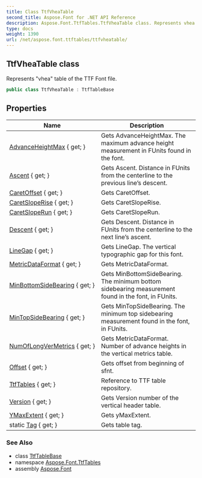 ```yaml
---
title: Class TtfVheaTable
second_title: Aspose.Font for .NET API Reference
description: Aspose.Font.TtfTables.TtfVheaTable class. Represents vhea table of the TTF Font file
type: docs
weight: 1390
url: /net/aspose.font.ttftables/ttfvheatable/
---
```

## TtfVheaTable class

Represents "vhea" table of the TTF Font file.

```csharp
public class TtfVheaTable : TtfTableBase
```

## Properties

| Name | Description |
| --- | --- |
| [AdvanceHeightMax](../../aspose.font.ttftables/ttfvheatable/advanceheightmax/) { get; } | Gets AdvanceHeightMax. The maximum advance height measurement in FUnits found in the font. |
| [Ascent](../../aspose.font.ttftables/ttfvheatable/ascent/) { get; } | Gets Ascent. Distance in FUnits from the centerline to the previous line’s descent. |
| [CaretOffset](../../aspose.font.ttftables/ttfvheatable/caretoffset/) { get; } | Gets CaretOffset. |
| [CaretSlopeRise](../../aspose.font.ttftables/ttfvheatable/caretsloperise/) { get; } | Gets CaretSlopeRise. |
| [CaretSlopeRun](../../aspose.font.ttftables/ttfvheatable/caretsloperun/) { get; } | Gets CaretSlopeRun. |
| [Descent](../../aspose.font.ttftables/ttfvheatable/descent/) { get; } | Gets Descent. Distance in FUnits from the centerline to the next line’s ascent. |
| [LineGap](../../aspose.font.ttftables/ttfvheatable/linegap/) { get; } | Gets LineGap. The vertical typographic gap for this font. |
| [MetricDataFormat](../../aspose.font.ttftables/ttfvheatable/metricdataformat/) { get; } | Gets MetricDataFormat. |
| [MinBottomSideBearing](../../aspose.font.ttftables/ttfvheatable/minbottomsidebearing/) { get; } | Gets MinBottomSideBearing. The minimum bottom sidebearing measurement found in the font, in FUnits. |
| [MinTopSideBearing](../../aspose.font.ttftables/ttfvheatable/mintopsidebearing/) { get; } | Gets MinTopSideBearing. The minimum top sidebearing measurement found in the font, in FUnits. |
| [NumOfLongVerMetrics](../../aspose.font.ttftables/ttfvheatable/numoflongvermetrics/) { get; } | Gets MetricDataFormat. Number of advance heights in the vertical metrics table. |
| [Offset](../../aspose.font.ttftables/ttftablebase/offset/) { get; } | Gets offset from beginning of sfnt. |
| [TtfTables](../../aspose.font.ttftables/ttftablebase/ttftables/) { get; } | Reference to TTF table repository. |
| [Version](../../aspose.font.ttftables/ttfvheatable/version/) { get; } | Gets Version number of the vertical header table. |
| [YMaxExtent](../../aspose.font.ttftables/ttfvheatable/ymaxextent/) { get; } | Gets yMaxExtent. |
| static [Tag](../../aspose.font.ttftables/ttfvheatable/tag/) { get; } | Gets table tag. |

### See Also

* class [TtfTableBase](../ttftablebase/)
* namespace [Aspose.Font.TtfTables](../../aspose.font.ttftables/)
* assembly [Aspose.Font](../../)


